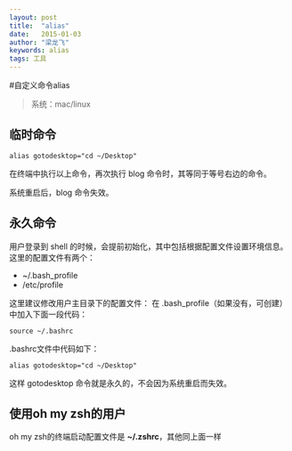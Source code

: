 ```yaml
---
layout: post
title:  "alias"
date:   2015-01-03 
author: "梁龙飞"
keywords: alias
tags: 工具
---
```


#自定义命令alias

> 系统：mac/linux

## 临时命令

```
alias gotodesktop="cd ~/Desktop"
```
在终端中执行以上命令，再次执行 blog 命令时，其等同于等号右边的命令。

系统重启后，blog 命令失效。

## 永久命令

用户登录到 shell 的时候，会提前初始化，其中包括根据配置文件设置环境信息。这里的配置文件有两个：

 - ~/.bash_profile
 - /etc/profile

这里建议修改用户主目录下的配置文件：
在 .bash_profile（如果没有，可创建）中加入下面一段代码：

```
source ~/.bashrc
``` 

.bashrc文件中代码如下：

```
alias gotodesktop="cd ~/Desktop"
```

这样 gotodesktop 命令就是永久的，不会因为系统重启而失效。

## 使用oh my zsh的用户

oh my zsh的终端启动配置文件是 **~/.zshrc**，其他同上面一样



